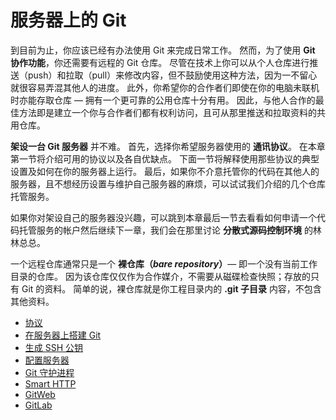 # 服务器上的 Git

到目前为止，你应该已经有办法使用 Git 来完成日常工作。 然而，为了使用 **Git 协作功能**，你还需要有远程的 Git 仓库。 尽管在技术上你可以从个人仓库进行推送（push）和拉取（pull）来修改内容，但不鼓励使用这种方法，因为一不留心就很容易弄混其他人的进度。 此外，你希望你的合作者们即使在你的电脑未联机时亦能存取仓库 — 拥有一个更可靠的公用仓库十分有用。 因此，与他人合作的最佳方法即是建立一个你与合作者们都有权利访问，且可从那里推送和拉取资料的共用仓库。

**架设一台 Git 服务器** 并不难。 首先，选择你希望服务器使用的 **通讯协议**。 在本章第一节将介绍可用的协议以及各自优缺点。 下面一节将解释使用那些协议的典型设置及如何在你的服务器上运行。 最后，如果你不介意托管你的代码在其他人的服务器，且不想经历设置与维护自己服务器的麻烦，可以试试我们介绍的几个仓库托管服务。

如果你对架设自己的服务器没兴趣，可以跳到本章最后一节去看看如何申请一个代码托管服务的帐户然后继续下一章，我们会在那里讨论 **分散式源码控制环境** 的林林总总。

一个远程仓库通常只是一个 **裸仓库（*bare repository*）**— 即一个没有当前工作目录的仓库。 因为该仓库仅仅作为合作媒介，不需要从磁碟检查快照；存放的只有 Git 的资料。 简单的说，裸仓库就是你工程目录内的 **.git 子目录** 内容，不包含其他资料。

- [协议](./01.md)
- [在服务器上搭建 Git](./02.md)
- [生成 SSH 公钥](./03.md)
- [配置服务器](./04.md)
- [Git 守护进程](./05.md)
- [Smart HTTP](./06.md)
- [GitWeb](./07.md)
- [GitLab](./08.md)
